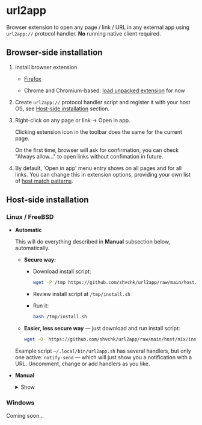 # url2app

Browser extension to open any page / link / URL in any external app using `url2app://` protocol handler. **No** running native client required.


## Browser-side installation

1. Install browser extension

    - [Firefox](https://addons.mozilla.org/firefox/addon/url2app)

    - Chrome and Chromium-based: [load unpacked extension](https://developer.chrome.com/extensions/getstarted#unpacked) for now

2. Create `url2app://` protocol handler script and register it with your host OS, see [Host-side installation](#Host-side-installation) section.

3. Right-click on any page or link → Open in app.

    Clicking extension icon in the toolbar does the same for the current page.

    On the first time, browser will ask for confirmation, you can check "Always allow..." to open links without confimation in future.

4. By default, 'Open in app' menu entry shows on all pages and for all links. You can change this in extension options, providing your own list of [host match patterns](https://developer.mozilla.org/docs/Mozilla/Add-ons/WebExtensions/Match_patterns).


## Host-side installation

### Linux / FreeBSD

- **Automatic**

  This will do everything described in **Manual** subsection below, automatically.

  - **Secure way:**
    - Download install script:
      ```sh
      wget -P /tmp https://github.com/shvchk/url2app/raw/main/host/nix/install.sh
      ```

    - Review install script at `/tmp/install.sh`

    - Run it:
      ```sh
      bash /tmp/install.sh
      ```

  - **Easier, less secure way** — just download and run install script:
    ```sh
    wget -O- https://github.com/shvchk/url2app/raw/main/host/nix/install.sh | bash
    ```

  Example script `~/.local/bin/url2app.sh` has several handlers, but only one active: `notify-send` — which will just show you a notification with a URL. Uncomment, change or add handlers as you like.

- **Manual**

  <details>
  <summary>Show</summary>

  - Create a script (e.g. `~/.local/bin/url2app.sh`) to redirect incoming links to actual apps, see [example `url2app.sh`](host/nix/url2app.sh)

  - Create a `.desktop` file (e.g. `~/.local/share/applications/url2app.desktop`) to run that script, see [example `url2app.desktop`](host/nix/url2app.desktop)

  - Register that `.desktop` file as a `url2app://` protocol handler:
    ```sh
    xdg-mime default ~/.local/share/applications/url2app.desktop x-scheme-handler/url2app
    ```

  - Rebuild database of MIME types handlers:
    ```sh
    update-desktop-database ~/.local/share/applications
    ```
  </details>


### Windows

Coming soon...
